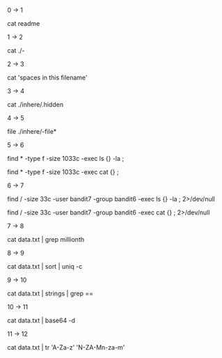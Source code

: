 0 -> 1

cat readme

1 -> 2

cat ./-

2 -> 3

cat 'spaces in this filename'

3 -> 4

cat ./inhere/.hidden

4 -> 5

file ./inhere/-file*

5 -> 6

find * -type f -size 1033c  -exec ls {} -la \;

find * -type f -size 1033c  -exec cat {}  \;

6 -> 7

find / -size 33c -user bandit7 -group bandit6  -exec ls {} -la \; 2>/dev/null

find / -size 33c -user bandit7 -group bandit6  -exec cat {}  \; 2>/dev/null

7 -> 8

cat data.txt | grep millionth

8 -> 9

cat data.txt | sort | uniq -c

9 -> 10

cat data.txt | strings | grep ==

10 -> 11

cat data.txt | base64 -d

11 -> 12

cat data.txt | tr 'A-Za-z' 'N-ZA-Mn-za-m'